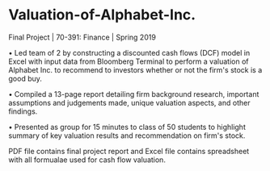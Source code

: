 # Valuation-of-Alphabet-Inc.
Final Project | 70-391: Finance | Spring 2019

•	Led team of 2 by constructing a discounted cash flows (DCF) model in Excel with input data from Bloomberg Terminal to perform a valuation of Alphabet Inc. to recommend to investors whether or not the firm's stock is a good buy. 

• Compiled a 13-page report detailing firm background research, important assumptions and judgements made, unique valuation aspects, and other findings.

•	Presented as group for 15 minutes to class of 50 students to highlight summary of key valuation results and recommendation on firm's stock.

PDF file contains final project report and Excel file contains spreadsheet with all formualae used for cash flow valuation.
